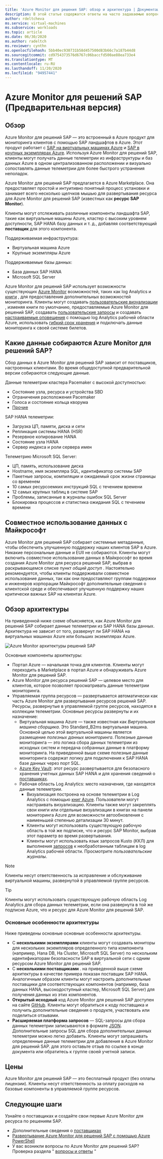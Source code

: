 ```yaml
---
title: 'Azure Monitor для решения SAP: обзор и архитектура | Документация Майкрософт'
description: В этой статье содержатся ответы на часто задаваемые вопросы о Azure Monitor для решений SAP.
author: rdeltcheva
ms.service: virtual-machines
ms.subservice: workloads
ms.topic: article
ms.date: 06/30/2020
ms.author: radeltch
ms.reviewer: cynthn
ms.openlocfilehash: 5bb40ec930731b58d457500d83b66c7a187b44d8
ms.sourcegitcommit: cd9754373576d6767c06baccfd500ae88ea733e4
ms.translationtype: MT
ms.contentlocale: ru-RU
ms.lasthandoff: 11/20/2020
ms.locfileid: "94957441"
---
```

# <a name="azure-monitor-for-sap-solutions-preview"></a>Azure Monitor для решений SAP (Предварительная версия)

## <a name="overview"></a>Обзор

Azure Monitor для решений SAP — это встроенный в Azure продукт для мониторинга клиентов с помощью SAP ландшафтов в Azure. Этот продукт работает с [SAP на виртуальных машинах Azure](./hana-get-started.md) и [SAP в крупных экземплярах Azure](./hana-overview-architecture.md).
Используя Azure Monitor для решений SAP, клиенты могут получать данные телеметрии из инфраструктуры и баз данных Azure в одном централизованном расположении и визуально сопоставлять данные телеметрии для более быстрого устранения неполадок.

Azure Monitor для решений SAP предлагается в Azure Marketplace. Она предоставляет простой и интуитивно понятный процесс установки и занимает всего несколько щелчков мышью для развертывания ресурса для Azure Monitor для решений SAP (известных как **ресурс SAP Monitor**).

Клиенты могут отслеживать различные компоненты ландшафта SAP, такие как виртуальные машины Azure, кластер с высоким уровнем доступности, SAP HANA базу данных и т. д., добавляя соответствующий **поставщик** для этого компонента.

Поддерживаемая инфраструктура:

- Виртуальная машина Azure
- Крупные экземпляры Azure

Поддерживаемые базы данных:
- База данных SAP HANA
- Microsoft SQL Server

Azure Monitor для решений SAP использует возможности существующих [Azure Monitor](../../../azure-monitor/overview.md) возможностей, таких как log Analytics и [книги](../../../azure-monitor/platform/workbooks-overview.md) , для предоставления дополнительных возможностей мониторинга. Клиенты могут создавать [пользовательские визуализации](../../../azure-monitor/platform/workbooks-overview.md#getting-started) , изменяя книги по умолчанию, предоставляемые Azure Monitor для решений SAP, создавать [пользовательские запросы](../../../azure-monitor/log-query/get-started-portal.md) и создавать [настраиваемые оповещения](../../../azure-monitor/learn/tutorial-response.md) с помощью log Analytics рабочей области Azure, использовать [гибкий срок хранения](../../../azure-monitor/platform/manage-cost-storage.md#change-the-data-retention-period) и подключать данные мониторинга к своей системе билетов.

## <a name="what-data-does-azure-monitor-for-sap-solutions-collect"></a>Какие данные собираются Azure Monitor для решений SAP?

Сбор данных в Azure Monitor для решений SAP зависит от поставщиков, настроенных клиентами. Во время общедоступной предварительной версии собираются следующие данные.

Данные телеметрии кластера Pacemaker с высокой доступностью:
- Состояние узла, ресурса и устройства SBD
- Ограничения расположения Pacemaker
- Голоса и состояние кольца кворума
- [Прочие](https://github.com/ClusterLabs/ha_cluster_exporter/blob/master/doc/metrics.md)

SAP HANA телеметрии:
- Загрузка ЦП, памяти, диска и сети
- Репликация системы HANA (HSR)
- Резервное копирование HANA
- Состояние узла HANA
- Сервер индекса и роли сервера имен

Телеметрию Microsoft SQL Server:
- ЦП, память, использование диска
- Hostname, имя экземпляра SQL, идентификатор системы SAP
- Пакетные запросы, компиляции и ожидаемый срок жизни страницы со временем
- 10 самых ресурсоемких инструкций SQL с течением времени
- 12 самых крупных таблиц в системе SAP
- Проблемы, записанные в журналы ошибок SQL Server
- Блокировка процессов и статистика ожидания SQL с течением времени

## <a name="data-sharing-with-microsoft"></a>Совместное использование данных с Майкрософт

Azure Monitor для решений SAP собирает системные метаданные, чтобы обеспечить улучшенную поддержку наших клиентов SAP в Azure. Никакие персональные данные и EUII не собираются.
Клиенты могут включить совместное использование данных в Майкрософт во время создания Azure Monitor для ресурса решений SAP, выбрав в раскрывающемся списке пункт *общий доступ* .
Настоятельно рекомендуется, чтобы клиенты поддерживали совместное использование данных, так как они предоставляют группам поддержки и инженеров корпорации Майкрософт дополнительные сведения о клиентской среде и обеспечивают улучшенную поддержку наших критически важных SAP на клиентах Azure.

## <a name="architecture-overview"></a>Обзор архитектуры

На приведенной ниже схеме объясняется, как Azure Monitor для решений SAP собирает данные телеметрии из SAP HANA базы данных. Архитектура не зависит от того, развернут ли SAP HANA на виртуальных машинах Azure или больших экземплярах Azure.

![Azure Monitor архитектуры решений SAP](./media/azure-monitor-sap/azure-monitor-architecture.png)

Основные компоненты архитектуры:
- Портал Azure — начальная точка для клиентов. Клиенты могут переходить в Marketplace в портал Azure и обнаруживать Azure Monitor для решений SAP.
- Azure Monitor для ресурса решений SAP — целевое место для клиентов, которое позволяет просматривать данные телеметрии мониторинга.
- Управляемая группа ресурсов — развертывается автоматически как часть Azure Monitor для развертывания ресурсов решений SAP. Ресурсы, развернутые в управляемой группе ресурсов, находятся в коллекции телеметрии. Основные ресурсы развернуты и их назначение:
   - Виртуальная машина Azure — также известная как *Виртуальная машина сборщика*. Это Standard_B2ms виртуальная машина. Основной целью этой виртуальной машины является размещение *полезных данных мониторинга*. Полезные данные мониторинга — это логика сбора данных телеметрии из исходных систем и передача собранных данные в платформу мониторинга. На приведенной выше схеме полезные данные мониторинга содержат логику для подключения к SAP HANA базе данных через порт SQL.
   - [Azure Key Vault](../../../key-vault/general/basic-concepts.md): этот ресурс развертывается для безопасного хранения учетных данных SAP HANA и для хранения сведений о [поставщиках](./azure-monitor-providers.md).
   - Рабочая область Log Analytics: место назначения, где находятся данные телеметрии.
      - Визуализация построена на основе телеметрии в Log Analytics с помощью [книг Azure](../../../azure-monitor/platform/workbooks-overview.md). Пользователи могут настраивать визуализацию. Клиенты также могут закреплять свои книги или отдельные визуализации в книгах на панели мониторинга Azure для возможности автообновления с наименьшей степенью детализации 30 минут.
      - Клиенты могут использовать существующую рабочую область в той же подписке, что и ресурс SAP Monitor, выбрав этот параметр во время развертывания.
      - Клиенты могут использовать язык запросов Kusto (ККЛ) для выполнения [запросов](../../../azure-monitor/log-query/log-query-overview.md) к необработанным таблицам в log Analytics рабочей области. Просмотрите *пользовательские журналы*.

> [!Note]
> Клиенты несут ответственность за исправление и обслуживание виртуальной машины, развернутой в управляемой группе ресурсов.

> [!Tip]
> Клиенты могут использовать существующую рабочую область Log Analytics для сбора данных телеметрии, если она развернута в той же подписке Azure, что и ресурс для Azure Monitor для решений SAP.

### <a name="architecture-highlights"></a>Основные особенности архитектуры

Ниже приведены основные основные особенности архитектуры.
 - С **несколькими экземплярами** клиенты могут создавать мониторы для нескольких экземпляров определенного типа компонента (например, Hana DB, Ha Cluster, Microsoft SQL Server) по нескольким идентификаторам безопасности SAP в виртуальной сети с одним ресурсом Azure Monitor для решений SAP.
 - С **несколькими поставщиками** . на приведенной выше схеме архитектуры в качестве примера показан поставщик SAP HANA. Аналогичным образом клиенты могут настроить дополнительные поставщики для соответствующих компонентов (например, база данных HANA, высокодоступный кластер, Microsoft SQL Server) для получения данных из этих компонентов.
 - **Открытый исходный** код Azure Monitor для решений SAP доступен на сайте [GitHub](https://github.com/Azure/AzureMonitorForSAPSolutions). Клиенты могут обратиться к коду поставщика и получить дополнительные сведения о продукте, участвовать или поделиться отзывами.
 - **Расширяемая платформа запросов** — SQL-запросы для сбора данных телеметрии записываются в формате [JSON](https://github.com/Azure/AzureMonitorForSAPSolutions/blob/master/sapmon/content/SapHana.json). Дополнительные запросы SQL для сбора дополнительных данных телеметрии можно легко добавить. Клиенты могут запрашивать определенные данные телеметрии для добавления в Azure Monitor для решений SAP. для этого оставьте отзыв по ссылке в конце документа или обратитесь к группе своей учетной записи.

## <a name="pricing"></a>Цены
Azure Monitor для решений SAP — это бесплатный продукт (без оплаты лицензии). Клиенты несут ответственность за оплату расходов на базовые компоненты в управляемой группе ресурсов.

## <a name="next-steps"></a>Следующие шаги

Узнайте о поставщиках и создайте свои первые Azure Monitor для ресурса по решениям SAP.
 - Дополнительные сведения о [поставщиках](./azure-monitor-providers.md)
 - [Развертывание Azure Monitor для решений SAP с помощью Azure PowerShell](azure-monitor-sap-quickstart-powershell.md)
 - У вас возникли вопросы по Azure Monitor для решений SAP? Проверка раздела " [вопросы и ответы](./azure-monitor-faq.md) "
